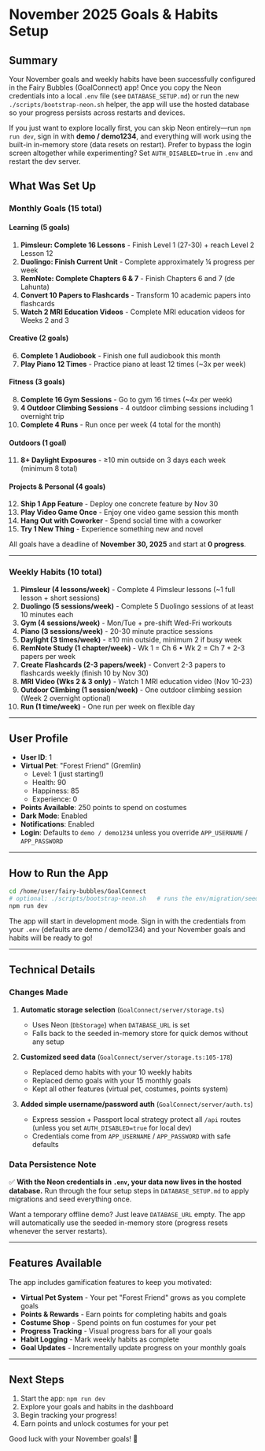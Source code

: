 # November 2025 Goals & Habits Setup

## Summary

Your November goals and weekly habits have been successfully configured in the Fairy Bubbles (GoalConnect) app! Once you copy the Neon credentials into a local `.env` file (see `DATABASE_SETUP.md`) or run the new `./scripts/bootstrap-neon.sh` helper, the app will use the hosted database so your progress persists across restarts and devices.

If you just want to explore locally first, you can skip Neon entirely—run `npm run dev`, sign in with **demo / demo1234**, and everything will work using the built-in in-memory store (data resets on restart). Prefer to bypass the login screen altogether while experimenting? Set `AUTH_DISABLED=true` in `.env` and restart the dev server.

## What Was Set Up

### Monthly Goals (15 total)

#### Learning (5 goals)
1. **Pimsleur: Complete 16 Lessons** - Finish Level 1 (27-30) + reach Level 2 Lesson 12
2. **Duolingo: Finish Current Unit** - Complete approximately ¼ progress per week
3. **RemNote: Complete Chapters 6 & 7** - Finish Chapters 6 and 7 (de Lahunta)
4. **Convert 10 Papers to Flashcards** - Transform 10 academic papers into flashcards
5. **Watch 2 MRI Education Videos** - Complete MRI education videos for Weeks 2 and 3

#### Creative (2 goals)
6. **Complete 1 Audiobook** - Finish one full audiobook this month
7. **Play Piano 12 Times** - Practice piano at least 12 times (~3x per week)

#### Fitness (3 goals)
8. **Complete 16 Gym Sessions** - Go to gym 16 times (~4x per week)
9. **4 Outdoor Climbing Sessions** - 4 outdoor climbing sessions including 1 overnight trip
10. **Complete 4 Runs** - Run once per week (4 total for the month)

#### Outdoors (1 goal)
11. **8+ Daylight Exposures** - ≥10 min outside on 3 days each week (minimum 8 total)

#### Projects & Personal (4 goals)
12. **Ship 1 App Feature** - Deploy one concrete feature by Nov 30
13. **Play Video Game Once** - Enjoy one video game session this month
14. **Hang Out with Coworker** - Spend social time with a coworker
15. **Try 1 New Thing** - Experience something new and novel

All goals have a deadline of **November 30, 2025** and start at **0 progress**.

---

### Weekly Habits (10 total)

1. **Pimsleur (4 lessons/week)** - Complete 4 Pimsleur lessons (~1 full lesson + short sessions)
2. **Duolingo (5 sessions/week)** - Complete 5 Duolingo sessions of at least 10 minutes each
3. **Gym (4 sessions/week)** - Mon/Tue + pre-shift Wed-Fri workouts
4. **Piano (3 sessions/week)** - 20-30 minute practice sessions
5. **Daylight (3 times/week)** - ≥10 min outside, minimum 2 if busy week
6. **RemNote Study (1 chapter/week)** - Wk 1 = Ch 6 • Wk 2 = Ch 7 + 2-3 papers per week
7. **Create Flashcards (2-3 papers/week)** - Convert 2-3 papers to flashcards weekly (finish 10 by Nov 30)
8. **MRI Video (Wks 2 & 3 only)** - Watch 1 MRI education video (Nov 10-23)
9. **Outdoor Climbing (1 session/week)** - One outdoor climbing session (Week 2 overnight optional)
10. **Run (1 time/week)** - One run per week on flexible day

---

## User Profile

- **User ID**: 1
- **Virtual Pet**: "Forest Friend" (Gremlin)
  - Level: 1 (just starting!)
  - Health: 90
  - Happiness: 85
  - Experience: 0
- **Points Available**: 250 points to spend on costumes
- **Dark Mode**: Enabled
- **Notifications**: Enabled
- **Login**: Defaults to `demo / demo1234` unless you override `APP_USERNAME` / `APP_PASSWORD`

---

## How to Run the App

```bash
cd /home/user/fairy-bubbles/GoalConnect
# optional: ./scripts/bootstrap-neon.sh   # runs the env/migration/seed flow for you
npm run dev
```

The app will start in development mode. Sign in with the credentials from your `.env` (defaults are demo / demo1234) and your November goals and habits will be ready to go!

---

## Technical Details

### Changes Made

1. **Automatic storage selection** (`GoalConnect/server/storage.ts`)
   - Uses Neon (`DbStorage`) when `DATABASE_URL` is set
   - Falls back to the seeded in-memory store for quick demos without any setup

2. **Customized seed data** (`GoalConnect/server/storage.ts:105-178`)
   - Replaced demo habits with your 10 weekly habits
   - Replaced demo goals with your 15 monthly goals
   - Kept all other features (virtual pet, costumes, points system)

3. **Added simple username/password auth** (`GoalConnect/server/auth.ts`)
   - Express session + Passport local strategy protect all `/api` routes (unless you set `AUTH_DISABLED=true` for local dev)
   - Credentials come from `APP_USERNAME` / `APP_PASSWORD` with safe defaults

### Data Persistence Note

✅ **With the Neon credentials in `.env`, your data now lives in the hosted database.** Run through the four setup steps in `DATABASE_SETUP.md` to apply migrations and seed everything once.

Want a temporary offline demo? Just leave `DATABASE_URL` empty. The app will automatically use the seeded in-memory store (progress resets whenever the server restarts).

---

## Features Available

The app includes gamification features to keep you motivated:

- **Virtual Pet System** - Your pet "Forest Friend" grows as you complete goals
- **Points & Rewards** - Earn points for completing habits and goals
- **Costume Shop** - Spend points on fun costumes for your pet
- **Progress Tracking** - Visual progress bars for all your goals
- **Habit Logging** - Mark weekly habits as complete
- **Goal Updates** - Incrementally update progress on your monthly goals

---

## Next Steps

1. Start the app: `npm run dev`
2. Explore your goals and habits in the dashboard
3. Begin tracking your progress!
4. Earn points and unlock costumes for your pet

Good luck with your November goals! 🎯
